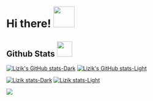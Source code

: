 # Hi there! <img src="https://media.giphy.com/media/v1.Y2lkPTc5MGI3NjExNHcwYWYyczExYm42c3UxOHNmdHV2b2tyamZveDlqYjFvaHFibGVzZSZlcD12MV9zdGlja2Vyc19zZWFyY2gmY3Q9cw/aQjjaJbuDNsK4/giphy.gif" width="55">


## Github Stats <img src="https://media.giphy.com/media/v1.Y2lkPTc5MGI3NjExNHcwYWYyczExYm42c3UxOHNmdHV2b2tyamZveDlqYjFvaHFibGVzZSZlcD12MV9zdGlja2Vyc19zZWFyY2gmY3Q9cw/8SoOvBawjWMbS/giphy.gif" width="40">
 
[![Lizik's GitHub stats-Dark](https://github-readme-stats.vercel.app/api?username=lika283&show_icons=true&theme=dracula#gh-dark-mode-only)](https://github.com/lika283/github-readme-stats#gh-dark-mode-only)
[![Lizik's GitHub stats-Light](https://github-readme-stats.vercel.app/api?username=lika283&show_icons=true&theme=default#gh-light-mode-only)](https://github.com/lika283/github-readme-stats#gh-light-mode-only)

[![Lizik stats-Dark](https://github-profile-trophy.vercel.app/?username=lika283&theme=onedark#gh-dark-mode-only)](https://github.com/lika283/github-profile-trophy#gh-dark-mode-only)
[![Lizik stats-Light](https://github-profile-trophy.vercel.app/?username=lika283&theme=default#gh-light-mode-only)](https://github.com/lika283/github-profile-trophy#gh-light-mode-only)


![](https://komarev.com/ghpvc/?username=lika283)
